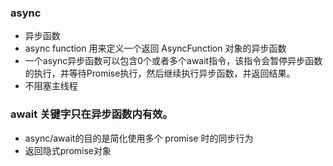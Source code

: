 ### async
 - 异步函数
 - async function 用来定义一个返回 AsyncFunction 对象的异步函数
 - 一个async异步函数可以包含0个或者多个await指令，该指令会暂停异步函数的执行，并等待Promise执行，然后继续执行异步函数，并返回结果。
 - 不阻塞主线程
 ### await 关键字只在异步函数内有效。
 - async/await的目的是简化使用多个 promise 时的同步行为
 - 返回隐式promise对象
